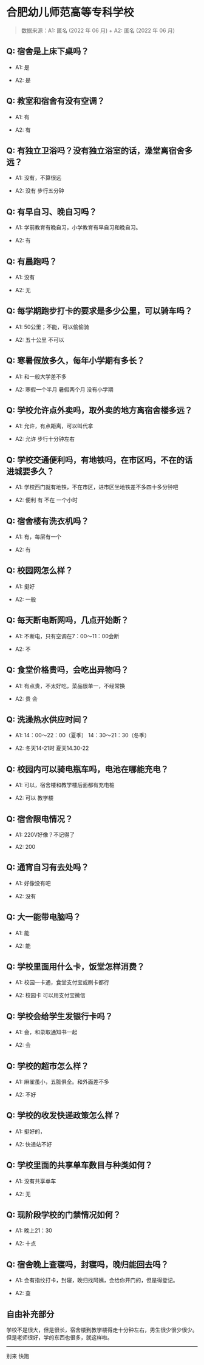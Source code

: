 # 合肥幼儿师范高等专科学校

> 数据来源：A1: 匿名 (2022 年 06 月) + A2: 匿名 (2022 年 06 月)

## Q: 宿舍是上床下桌吗？

- A1: 是

- A2: 是

## Q: 教室和宿舍有没有空调？

- A1: 有

- A2: 有

## Q: 有独立卫浴吗？没有独立浴室的话，澡堂离宿舍多远？

- A1: 没有，不算很远

- A2: 没有 步行五分钟

## Q: 有早自习、晚自习吗？

- A1: 学前教育有晚自习，小学教育有早自习和晚自习。

- A2: 有

## Q: 有晨跑吗？

- A1: 没有

- A2: 无

## Q: 每学期跑步打卡的要求是多少公里，可以骑车吗？

- A1: 50公里；不能，可以偷偷骑

- A2: 五十公里 不可以

## Q: 寒暑假放多久，每年小学期有多长？

- A1: 和一般大学差不多

- A2: 寒假一个半月 暑假两个月 没有小学期

## Q: 学校允许点外卖吗，取外卖的地方离宿舍楼多远？

- A1: 允许，有点距离，可以叫代拿

- A2: 允许 步行十分钟左右

## Q: 学校交通便利吗，有地铁吗，在市区吗，不在的话进城要多久？

- A1: 学校西门就有地铁，不在市区，进市区坐地铁差不多四十多分钟吧

- A2: 便利 有 不在 一个小时

## Q: 宿舍楼有洗衣机吗？

- A1: 有，每层有一个

- A2: 有

## Q: 校园网怎么样？

- A1: 挺好

- A2: 一般

## Q: 每天断电断网吗，几点开始断？

- A1: 不断电，只有空调在7：00～11：00会断

- A2: 不

## Q: 食堂价格贵吗，会吃出异物吗？

- A1: 有点贵，不太好吃，菜品很单一，不经常换

- A2: 贵 会

## Q: 洗澡热水供应时间？

- A1: 14：00～22：00（夏季）
14：30～21：30（冬季）

- A2: 冬天14-21时 夏天14.30-22

## Q: 校园内可以骑电瓶车吗，电池在哪能充电？

- A1: 可以，宿舍楼和教学楼后面都有充电桩

- A2: 可以 教学楼

## Q: 宿舍限电情况？

- A1: 220V好像？不记得了

- A2: 200

## Q: 通宵自习有去处吗？

- A1: 好像没有吧

- A2: 没有

## Q: 大一能带电脑吗？

- A1: 能

- A2: 能

## Q: 学校里面用什么卡，饭堂怎样消费？

- A1: 校园一卡通，食堂支付宝或刷卡都行

- A2: 校园卡 可以用支付宝微信

## Q: 学校会给学生发银行卡吗？

- A1: 会，和录取通知书一起

- A2: 会

## Q: 学校的超市怎么样？

- A1: 麻雀虽小，五脏俱全。和外面差不多

- A2: 不好

## Q: 学校的收发快递政策怎么样？

- A1: 挺好的，

- A2: 快递站不好

## Q: 学校里面的共享单车数目与种类如何？

- A1: 没有共享单车

- A2: 无

## Q: 现阶段学校的门禁情况如何？

- A1: 晚上21：30

- A2: 十点

## Q: 宿舍晚上查寝吗，封寝吗，晚归能回去吗？

- A1: 会有指纹打卡，封寝，晚归找阿姨，会给你开门的，但是得登记。

- A2: 查

## 自由补充部分

学校不是很大，但是很长，宿舍楼到教学楼得走十分钟左右，男生很少很少很少。但是老师很好，学的东西也很多，就这样啦。

***

别来 快跑